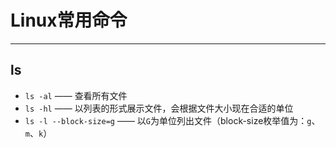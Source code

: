 # <a name="top">Linux常用命令</a>





----

## <a name="ls">ls</a>

+ `ls -al`  —— 查看所有文件
+ `ls -hl` —— 以列表的形式展示文件，会根据文件大小现在合适的单位
+ `ls -l --block-size=g` —— 以`G`为单位列出文件（block-size枚举值为：`g`、`m`、`k`）
